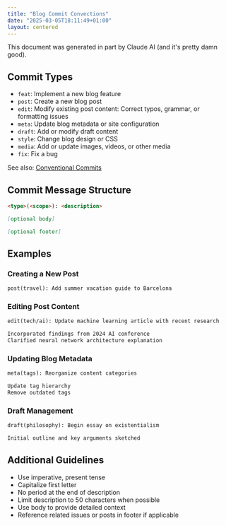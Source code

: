 ```yaml
---
title: "Blog Commit Convections"
date: "2025-03-05T18:11:49+01:00"
layout: centered
---
```


This document was generated in part by Claude AI (and it's pretty damn good).

## Commit Types

- `feat`: Implement a new blog feature
- `post`: Create a new blog post
- `edit`: Modify existing post content: Correct typos, grammar, or formatting issues
- `meta`: Update blog metadata or site configuration
- `draft`: Add or modify draft content
- `style`: Change blog design or CSS
- `media`: Add or update images, videos, or other media
- `fix`: Fix a bug

See also: [Conventional Commits](https://www.conventionalcommits.org/en/v1.0.0/)

## Commit Message Structure

```md
<type>(<scope>): <description>

[optional body]

[optional footer]
```

## Examples

### Creating a New Post

```md
post(travel): Add summer vacation guide to Barcelona
```

### Editing Post Content

```md
edit(tech/ai): Update machine learning article with recent research

Incorporated findings from 2024 AI conference
Clarified neural network architecture explanation
```

### Updating Blog Metadata

```md
meta(tags): Reorganize content categories

Update tag hierarchy
Remove outdated tags
```

### Draft Management

```md
draft(philosophy): Begin essay on existentialism

Initial outline and key arguments sketched
```

## Additional Guidelines

- Use imperative, present tense
- Capitalize first letter
- No period at the end of description
- Limit description to 50 characters when possible
- Use body to provide detailed context
- Reference related issues or posts in footer if applicable
